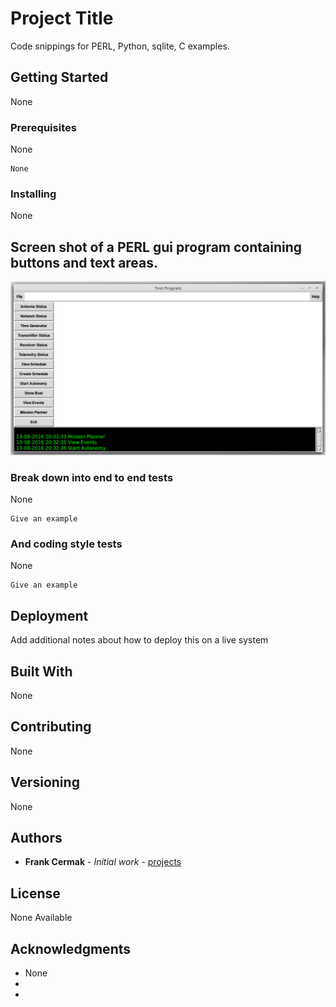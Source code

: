 # Project Title

Code snippings for PERL, Python, sqlite, C examples.

## Getting Started

None

### Prerequisites

None

```
None
```

### Installing

None

## Screen shot of a PERL gui program containing buttons and text areas.

![ScreenShot](https://github.com/fac3d/projects/blob/master/perl/gs.png)

### Break down into end to end tests

None

```
Give an example
```

### And coding style tests

None

```
Give an example
```

## Deployment

Add additional notes about how to deploy this on a live system

## Built With

None

## Contributing

None

## Versioning

None

## Authors

* **Frank Cermak** - *Initial work* - [projects](https://github.com/projects)


## License

None Available

## Acknowledgments

* None
* 
* 
